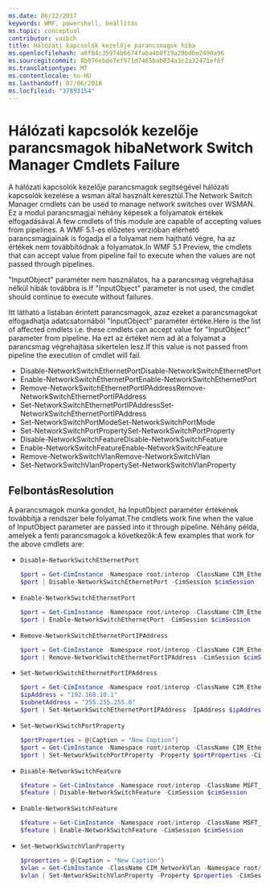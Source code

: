 ```yaml
---
ms.date: 06/12/2017
keywords: WMF, powershell, beállítás
ms.topic: conceptual
contributor: vaibch
title: Hálózati kapcsolók kezelője parancsmagok hiba
ms.openlocfilehash: a0f84c35974b6674faba4b0f19a28bd6e2490a96
ms.sourcegitcommit: 8b076ebde7ef971d7465bab834a3c2a32471ef6f
ms.translationtype: MT
ms.contentlocale: hu-HU
ms.lasthandoff: 07/06/2018
ms.locfileid: "37893154"
---
```

# <a name="network-switch-manager-cmdlets-failure"></a><span data-ttu-id="b547d-103">Hálózati kapcsolók kezelője parancsmagok hiba</span><span class="sxs-lookup"><span data-stu-id="b547d-103">Network Switch Manager Cmdlets Failure</span></span>

<span data-ttu-id="b547d-104">A hálózati kapcsolók kezelője parancsmagok segítségével hálózati kapcsolók kezelése a wsman által használt keresztül.</span><span class="sxs-lookup"><span data-stu-id="b547d-104">The Network Switch Manager cmdlets can be used to manage network switches over WSMAN.</span></span>
<span data-ttu-id="b547d-105">Ez a modul parancsmagjai néhány képesek a folyamatok értékek elfogadásával.</span><span class="sxs-lookup"><span data-stu-id="b547d-105">A few cmdlets of this module are capable of accepting values from pipelines.</span></span>
<span data-ttu-id="b547d-106">A WMF 5.1-es előzetes verzióban elérhető parancsmagjainak is fogadja el a folyamat nem hajtható végre, ha az értékek nem továbbítódnak a folyamatok.</span><span class="sxs-lookup"><span data-stu-id="b547d-106">In WMF 5.1 Preview, the cmdlets that can accept value from pipeline fail to execute when the values are not passed through pipelines.</span></span>

<span data-ttu-id="b547d-107">"InputObject" paraméter nem használatos, ha a parancsmag végrehajtása nélkül hibák továbbra is.</span><span class="sxs-lookup"><span data-stu-id="b547d-107">If "InputObject" parameter is not used, the cmdlet should continue to execute without failures.</span></span>

<span data-ttu-id="b547d-108">Itt látható a listában érintett parancsmagok, azaz ezeket a parancsmagokat elfogadhatja adatcsatornából "InputObject" paraméter értéke.</span><span class="sxs-lookup"><span data-stu-id="b547d-108">Here is the list of affected cmdlets i.e. these cmdlets can accept value for "InputObject" parameter from pipeline.</span></span>
<span data-ttu-id="b547d-109">Ha ezt az értéket nem ad át a folyamat a parancsmag végrehajtása sikertelen lesz.</span><span class="sxs-lookup"><span data-stu-id="b547d-109">If this value is not passed from pipeline the execution of cmdlet will fail.</span></span>

- <span data-ttu-id="b547d-110">Disable-NetworkSwitchEthernetPort</span><span class="sxs-lookup"><span data-stu-id="b547d-110">Disable-NetworkSwitchEthernetPort</span></span>
- <span data-ttu-id="b547d-111">Enable-NetworkSwitchEthernetPort</span><span class="sxs-lookup"><span data-stu-id="b547d-111">Enable-NetworkSwitchEthernetPort</span></span>
- <span data-ttu-id="b547d-112">Remove-NetworkSwitchEthernetPortIPAddress</span><span class="sxs-lookup"><span data-stu-id="b547d-112">Remove-NetworkSwitchEthernetPortIPAddress</span></span>
- <span data-ttu-id="b547d-113">Set-NetworkSwitchEthernetPortIPAddress</span><span class="sxs-lookup"><span data-stu-id="b547d-113">Set-NetworkSwitchEthernetPortIPAddress</span></span>
- <span data-ttu-id="b547d-114">Set-NetworkSwitchPortMode</span><span class="sxs-lookup"><span data-stu-id="b547d-114">Set-NetworkSwitchPortMode</span></span>
- <span data-ttu-id="b547d-115">Set-NetworkSwitchPortProperty</span><span class="sxs-lookup"><span data-stu-id="b547d-115">Set-NetworkSwitchPortProperty</span></span>
- <span data-ttu-id="b547d-116">Disable-NetworkSwitchFeature</span><span class="sxs-lookup"><span data-stu-id="b547d-116">Disable-NetworkSwitchFeature</span></span>
- <span data-ttu-id="b547d-117">Enable-NetworkSwitchFeature</span><span class="sxs-lookup"><span data-stu-id="b547d-117">Enable-NetworkSwitchFeature</span></span>
- <span data-ttu-id="b547d-118">Remove-NetworkSwitchVlan</span><span class="sxs-lookup"><span data-stu-id="b547d-118">Remove-NetworkSwitchVlan</span></span>
- <span data-ttu-id="b547d-119">Set-NetworkSwitchVlanProperty</span><span class="sxs-lookup"><span data-stu-id="b547d-119">Set-NetworkSwitchVlanProperty</span></span>

## <a name="resolution"></a><span data-ttu-id="b547d-120">Felbontás</span><span class="sxs-lookup"><span data-stu-id="b547d-120">Resolution</span></span>

<span data-ttu-id="b547d-121">A parancsmagok munka gondot, ha InputObject paraméter értékének továbbítja a rendszer bele folyamat.</span><span class="sxs-lookup"><span data-stu-id="b547d-121">The cmdlets work fine when the value of InputObject parameter are passed into it through pipeline.</span></span> <span data-ttu-id="b547d-122">Néhány példa, amelyek a fenti parancsmagok a következők:</span><span class="sxs-lookup"><span data-stu-id="b547d-122">A few examples that work for the above cmdlets are:</span></span>

- `Disable-NetworkSwitchEthernetPort`

  ```powershell
  $port = Get-CimInstance -Namespace root/interop -ClassName CIM_EthernetPort -CimSession $cimSession | Select-Object -First 1
  $port | Disable-NetworkSwitchEthernetPort -CimSession $cimSession
  ```

- `Enable-NetworkSwitchEthernetPort`

  ```powershell
  $port = Get-CimInstance -Namespace root/interop -ClassName CIM_EthernetPort -CimSession $cimSession | Select-Object -First 1
  $port | Enable-NetworkSwitchEthernetPort -CimSession $cimSession
  ```

- `Remove-NetworkSwitchEthernetPortIPAddress`

  ```powershell
  $port = Get-CimInstance -Namespace root/interop -ClassName CIM_EthernetPort -CimSession $cimSession | Select-Object -First 1
  $port | Remove-NetworkSwitchEthernetPortIPAddress -CimSession $cimSession
  ```

- `Set-NetworkSwitchEthernetPortIPAddress`

  ```powershell
  $port = Get-CimInstance -Namespace root/interop -ClassName CIM_EthernetPort -CimSession $cimSession | Select-Object -First 1
  $ipAddress = "192.168.10.1"
  $subnetAddress = "255.255.255.0"
  $port | Set-NetworkSwitchEthernetPortIPAddress -IpAddress $ipAddress -SubnetAddress $subnetAddress -CimSession $cimSession
  ```

- `Set-NetworkSwitchPortProperty`

  ```powershell
  $portProperties = @{Caption = "New Caption"}
  $port = Get-CimInstance -Namespace root/interop -ClassName CIM_EthernetPort -CimSession $cimSession | Select-Object -First 1
  $port | Set-NetworkSwitchPortProperty -Property $portProperties -CimSession $cimSession
  ```

- `Disable-NetworkSwitchFeature`

  ```powershell
  $feature = Get-CimInstance -Namespace root/interop -ClassName MSFT_Feature -CimSession $cimSession | Select-Object -First 1
  $feature | Disable-NetworkSwitchFeature -CimSession $cimSession
  ```

- `Enable-NetworkSwitchFeature`

  ```powershell
  $feature = Get-CimInstance -Namespace root/interop -ClassName MSFT_Feature -CimSession $cimSession | Select-Object -First 1
  $feature | Enable-NetworkSwitchFeature -CimSession $cimSession
  ```

- `Set-NetworkSwitchVlanProperty`

  ```powershell
  $properties = @{Caption = "New Caption"}
  $vlan = Get-CimInstance -ClassName CIM_NetworkVlan -Namespace root/interop -CimSession $cimSession | Select-Object -First 1
  $vlan | Set-NetworkSwitchVlanProperty -Property $properties -CimSession $cimSession
  ```